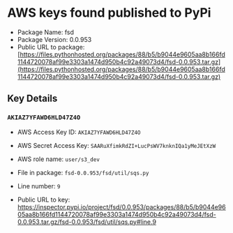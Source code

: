 # AWS keys found published to PyPi

* Package Name: fsd
* Package Version: 0.0.953
* Public URL to package: [https://files.pythonhosted.org/packages/88/b5/b9044e9605aa8b166fd1144720078af99e3303a1474d950b4c92a49073d4/fsd-0.0.953.tar.gz](https://files.pythonhosted.org/packages/88/b5/b9044e9605aa8b166fd1144720078af99e3303a1474d950b4c92a49073d4/fsd-0.0.953.tar.gz)

## Key Details

### `AKIAZ7YFAWD6HLD47Z4O`

* AWS Access Key ID: `AKIAZ7YFAWD6HLD47Z4O`
* AWS Secret Access Key: `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` 
* AWS role name: `user/s3_dev`
* File in package: `fsd-0.0.953/fsd/util/sqs.py`
* Line number: `9`

* Public URL to key: https://inspector.pypi.io/project/fsd/0.0.953/packages/88/b5/b9044e9605aa8b166fd1144720078af99e3303a1474d950b4c92a49073d4/fsd-0.0.953.tar.gz/fsd-0.0.953/fsd/util/sqs.py#line.9


